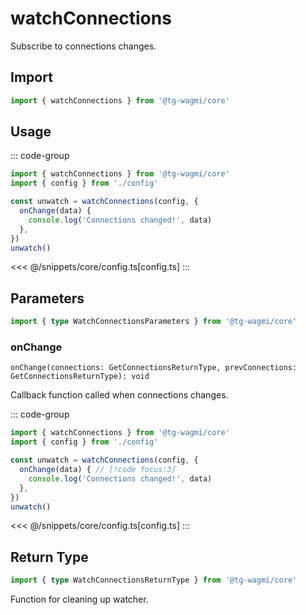 # watchConnections

Subscribe to connections changes.

## Import

```ts
import { watchConnections } from '@tg-wagmi/core'
```

## Usage

::: code-group
```ts [index.ts]
import { watchConnections } from '@tg-wagmi/core'
import { config } from './config'

const unwatch = watchConnections(config, {
  onChange(data) {
    console.log('Connections changed!', data)
  },
})
unwatch()
```
<<< @/snippets/core/config.ts[config.ts]
:::

## Parameters

```ts
import { type WatchConnectionsParameters } from '@tg-wagmi/core'
```

### onChange

`onChange(connections: GetConnectionsReturnType, prevConnections: GetConnectionsReturnType): void`

Callback function called when connections changes.

::: code-group
```ts [index.ts]
import { watchConnections } from '@tg-wagmi/core'
import { config } from './config'

const unwatch = watchConnections(config, {
  onChange(data) { // [!code focus:3]
    console.log('Connections changed!', data)
  },
})
unwatch()
```
<<< @/snippets/core/config.ts[config.ts]
:::

## Return Type

```ts
import { type WatchConnectionsReturnType } from '@tg-wagmi/core'
```

Function for cleaning up watcher.